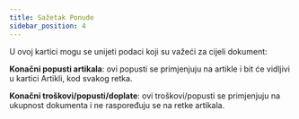 ```yaml
---
title: Sažetak Ponude
sidebar_position: 4
---
```


U ovoj kartici mogu se unijeti podaci koji su važeći za cijeli dokument:

**Konačni popusti artikala**: ovi popusti se primjenjuju na artikle i bit će vidljivi u kartici Artikli, kod svakog retka.

**Konačni troškovi/popusti/doplate**: ovi troškovi/popusti se primjenjuju na ukupnost dokumenta i ne raspoređuju se na retke artikala.

